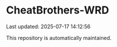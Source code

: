 # CheatBrothers-WRD

Last updated: 2025-07-17 14:12:56

This repository is automatically maintained.
